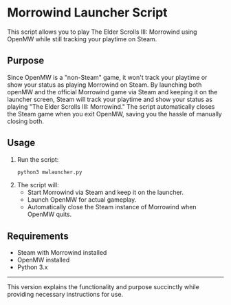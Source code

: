 # Morrowind Launcher Script

This script allows you to play The Elder Scrolls III: Morrowind using OpenMW while still tracking your playtime on Steam.

## Purpose

Since OpenMW is a "non-Steam" game, it won't track your playtime or show your status as playing Morrowind on Steam. By launching both openMW and the official Morrowind game via Steam and keeping it on the launcher screen, Steam will track your playtime and show your status as playing "The Elder Scrolls III: Morrowind." The script automatically closes the Steam game when you exit OpenMW, saving you the hassle of manually closing both.

## Usage

1. Run the script:
   ```bash
   python3 mwlauncher.py
   ```
2. The script will:
   - Start Morrowind via Steam and keep it on the launcher.
   - Launch OpenMW for actual gameplay.
   - Automatically close the Steam instance of Morrowind when OpenMW quits.

## Requirements

- Steam with Morrowind installed
- OpenMW installed
- Python 3.x

---

This version explains the functionality and purpose succinctly while providing necessary instructions for use.
